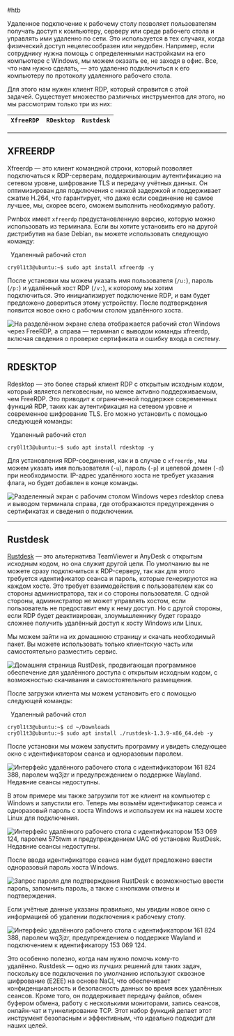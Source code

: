 #htb 

Удаленное подключение к рабочему столу позволяет пользователям получать доступ к компьютеру, серверу или среде рабочего стола и управлять ими удаленно по сети. Это используется в тех случаях, когда физический доступ нецелесообразен или неудобен. Например, если сотруднику нужна помощь с определенными настройками на его компьютере с Windows, мы можем оказать ее, не заходя в офис. Все, что нам нужно сделать, — это удаленно подключиться к его компьютеру по протоколу удаленного рабочего стола.

Для этого нам нужен клиент RDP, который справится с этой задачей. Существует множество различных инструментов для этого, но мы рассмотрим только три из них:

|`XfreeRDP`|`RDesktop`|`Rustdesk`|
|---|---|---|

---

## XFREERDP

Xfreerdp — это клиент командной строки, который позволяет подключаться к RDP-серверам, поддерживающим аутентификацию на сетевом уровне, шифрование TLS и передачу учётных данных. Он оптимизирован для подключения с низкой задержкой и поддерживает сжатие H.264, что гарантирует, что даже если соединение не самое лучшее, мы, скорее всего, сможем выполнить необходимую работу.

Pwnbox имеет `xfreerdp` предустановленную версию, которую можно использовать из терминала. Если вы хотите установить его на другой дистрибутив на базе Debian, вы можете использовать следующую команду:

  Удаленный рабочий стол

```shell-session
cry0l1t3@ubuntu:~$ sudo apt install xfreerdp -y
```

После установки мы можем указать имя пользователя (`/u:`), пароль (`/p:`) и удалённый хост RDP (`/v:`), к которому мы хотим подключиться. Это инициализирует подключение RDP, и вам будет предложено довериться этому устройству. После подтверждения появится новое окно с рабочим столом удалённого хоста.

![На разделённом экране слева отображается рабочий стол Windows через FreeRDP, а справа — терминал с выводом команды xfreerdp, включая сведения о проверке сертификата и ошибку входа в систему.](https://academy.hackthebox.com/storage/modules/87/rdp1.png)

---

## RDESKTOP

Rdesktop — это более старый клиент RDP с открытым исходным кодом, который является легковесным, но менее активно поддерживаемым, чем FreeRDP. Это приводит к ограниченной поддержке современных функций RDP, таких как аутентификация на сетевом уровне и современное шифрование TLS. Его можно установить с помощью следующей команды:

  Удаленный рабочий стол

```shell-session
cry0l1t3@ubuntu:~$ sudo apt install rdesktop -y
```

Для установления RDP-соединения, как и в случае с `xfreerdp` , мы можем указать имя пользователя (`-u`), пароль (`-p`) и целевой домен (`-d`) при необходимости. IP-адрес удалённого хоста не требует указания флага, но будет добавлен в конце команды.

![Разделенный экран с рабочим столом Windows через rdesktop слева и выводом терминала справа, где отображаются предупреждения о сертификатах и сведения о подключении.](https://academy.hackthebox.com/storage/modules/87/rdp2.png)

---

## Rustdesk

[Rustdesk](https://rustdesk.com/) — это альтернатива TeamViewer и AnyDesk с открытым исходным кодом, но она служит другой цели. По умолчанию вы не можете сразу подключиться к RDP-серверу, так как для этого требуется идентификатор сеанса и пароль, которые генерируются на каждом хосте. Это требует взаимодействия с пользователем как со стороны администратора, так и со стороны пользователя. С одной стороны, администратор не может управлять хостом, если пользователь не предоставит ему к нему доступ. Но с другой стороны, если RDP будет деактивирован, злоумышленнику будет гораздо сложнее получить удалённый доступ к хосту Windows или Linux.

Мы можем зайти на их домашнюю страницу и скачать необходимый пакет. Вы можете использовать только клиентскую часть или самостоятельно разместить сервис.

![Домашняя страница RustDesk, продвигающая программное обеспечение для удалённого доступа с открытым исходным кодом, с возможностью скачивания и самостоятельного размещения.](https://academy.hackthebox.com/storage/modules/87/rdp3.png)

После загрузки клиента мы можем установить его с помощью следующей команды:

  Удаленный рабочий стол

```shell-session
cry0l1t3@ubuntu:~$ cd ~/Downloads
cry0l1t3@ubuntu:~$ sudo apt install ./rustdesk-1.3.9-x86_64.deb -y
```

После установки мы можем запустить программу и увидеть следующее окно с идентификатором сеанса и одноразовым паролем.

![Интерфейс удалённого рабочего стола с идентификатором 161 824 388, паролем wq3jzr и предупреждением о поддержке Wayland. Недавние сеансы недоступны.](https://academy.hackthebox.com/storage/modules/87/rdp4.png)

В этом примере мы также загрузили тот же клиент на компьютер с Windows и запустили его. Теперь мы возьмём идентификатор сеанса и одноразовый пароль с хоста Windows и используем их на нашем хосте Linux для подключения.

![Интерфейс удалённого рабочего стола с идентификатором 153 069 124, паролем 575twm и предупреждением UAC об установке RustDesk. Недавние сеансы недоступны.](https://academy.hackthebox.com/storage/modules/87/rdp5.png)

После ввода идентификатора сеанса нам будет предложено ввести одноразовый пароль хоста Windows.

![Запрос пароля для подтверждения RustDesk с возможностью ввести пароль, запомнить пароль, а также с кнопками отмены и подтверждения.](https://academy.hackthebox.com/storage/modules/87/rdp6.png)

Если учётные данные указаны правильно, мы увидим новое окно с информацией об удалении подключения к рабочему столу.

![Интерфейс удалённого рабочего стола с идентификатором 161 824 388, паролем wq3jzr, предупреждением о поддержке Wayland и подключением к идентификатору 153 069 124.](https://academy.hackthebox.com/storage/modules/87/rdp7.png)

Это особенно полезно, когда нам нужно помочь кому-то удалённо. Rustdesk — одно из лучших решений для таких задач, поскольку все подключения по умолчанию используют сквозное шифрование (E2EE) на основе NaCl, что обеспечивает конфиденциальность и безопасность данных во время всех удалённых сеансов. Кроме того, он поддерживает передачу файлов, обмен буфером обмена, работу с несколькими мониторами, запись сеансов, онлайн-чат и туннелирование TCP. Этот набор функций делает этот инструмент безопасным и эффективным, что идеально подходит для наших целей.
